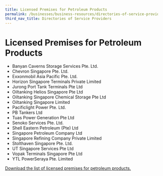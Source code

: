 ```yaml
---
title: Licensed Premises for Petroleum Products
permalink: /businesses/business-resources/directories-of-service-providers/licensed-premises-for-petroleum-products
third_nav_title: Directories of Service Providers
---
```


# Licensed Premises for Petroleum Products

-   Banyan Caverns Storage Services Pte. Ltd.
-   Chevron Singapore Pte. Ltd.
-   Exxonmobil Asia Pacific Pte. Ltd.
-   Horizon Singapore Terminals Private Limited
-   Jurong Port Tank Terminals Pte Ltd
-   Oiltanking Helios Singapore Pte Ltd
-   Oiltanking Singapore Chemical Storage Pte Ltd
-   Oiltanking Singapore Limited
-   Pacificlight Power Pte. Ltd.
-   PB Tankers Ltd
-   Tuas Power Generation Pte Ltd
-   Senoko Services Pte. Ltd.
-   Shell Eastern Petroleum (Pte) Ltd
-   Singapore Petroleum Company Ltd
-   Singapore Refining Company Private Limited
-   Stolthaven Singapore Pte. Ltd.
-   UT Singapore Services Pte Ltd
-   Vopak Terminals Singapore Pte Ltd
-   YTL PowerSeraya Pte. Limited  
    

[Download the list of licensed premises for petroleum products.](/businesses/LicensedPremisesPetroleumconverted-Updated-112019.pdf)
